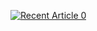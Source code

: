 <a target="_blank" href="https://github-readme-medium-recent-article.vercel.app/medium/@sami.alashabi/0"><img src="https://github-readme-medium-recent-article.vercel.app/medium/@sami.alashabi/0" alt="Recent Article 0"> 